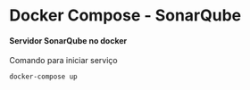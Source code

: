 ﻿# Docker Compose - SonarQube

#### Servidor SonarQube no docker



Comando para iniciar serviço    

`docker-compose up`